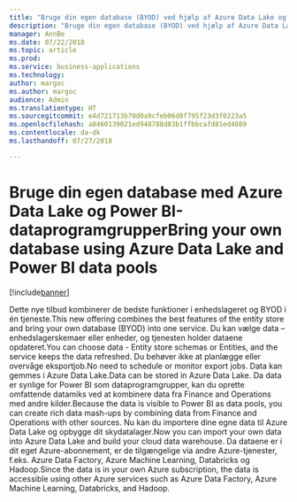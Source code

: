 ```yaml
---
title: "Bruge din egen database (BYOD) ved hjælp af Azure Data Lake og Power BI-dataprogramgrupper"
description: "Bruge din egen database (BYOD) ved hjælp af Azure Data Lake og Power BI-dataprogramgrupper"
manager: AnnBe
ms.date: 07/22/2018
ms.topic: article
ms.prod: 
ms.service: business-applications
ms.technology: 
author: margoc
ms.author: margoc
audience: Admin
ms.translationtype: HT
ms.sourcegitcommit: e4d721713b70d0a9cfeb06d0f795f23d3f0223a5
ms.openlocfilehash: a8460139021ed948788d83b1ffbbcafd81ed4089
ms.contentlocale: da-dk
ms.lasthandoff: 07/27/2018

---
```

#  <a name="bring-your-own-database-using-azure-data-lake-and-power-bi-data-pools"></a><span data-ttu-id="a6a13-103">Bruge din egen database med Azure Data Lake og Power BI-dataprogramgrupper</span><span class="sxs-lookup"><span data-stu-id="a6a13-103">Bring your own database using Azure Data Lake and Power BI data pools</span></span>

[!include[banner](../../includes/banner.md)]

<span data-ttu-id="a6a13-104">Dette nye tilbud kombinerer de bedste funktioner i enhedslageret og BYOD i én tjeneste.</span><span class="sxs-lookup"><span data-stu-id="a6a13-104">This new offering combines the best features of the entity store and bring your own database (BYOD) into one service.</span></span> <span data-ttu-id="a6a13-105">Du kan vælge data – enhedslagerskemaer eller enheder, og tjenesten holder dataene opdateret.</span><span class="sxs-lookup"><span data-stu-id="a6a13-105">You can choose data - Entity store schemas or Entities, and the service keeps the data refreshed.</span></span> <span data-ttu-id="a6a13-106">Du behøver ikke at planlægge eller overvåge eksportjob.</span><span class="sxs-lookup"><span data-stu-id="a6a13-106">No need to schedule or monitor export jobs.</span></span> <span data-ttu-id="a6a13-107">Data kan gemmes i Azure Data Lake.</span><span class="sxs-lookup"><span data-stu-id="a6a13-107">Data can be stored in Azure Data Lake.</span></span> <span data-ttu-id="a6a13-108">Da data er synlige for Power BI som dataprogramgrupper, kan du oprette omfattende datamiks ved at kombinere data fra Finance and Operations med andre kilder.</span><span class="sxs-lookup"><span data-stu-id="a6a13-108">Because the data is visible to Power BI as data pools, you can create rich data mash-ups by combining data from Finance and Operations with other sources.</span></span> <span data-ttu-id="a6a13-109">Nu kan du importere dine egne data til Azure Data Lake og opbygge dit skydatalager.</span><span class="sxs-lookup"><span data-stu-id="a6a13-109">Now you can import your own data into Azure Data Lake and build your cloud data warehouse.</span></span> <span data-ttu-id="a6a13-110">Da dataene er i dit eget Azure-abonnement, er de tilgængelige via andre Azure-tjenester, f.eks. Azure Data Factory, Azure Machine Learning, Databricks og Hadoop.</span><span class="sxs-lookup"><span data-stu-id="a6a13-110">Since the data is in your own Azure subscription, the data is accessible using other Azure services such as Azure Data Factory, Azure Machine Learning, Databricks, and Hadoop.</span></span>

